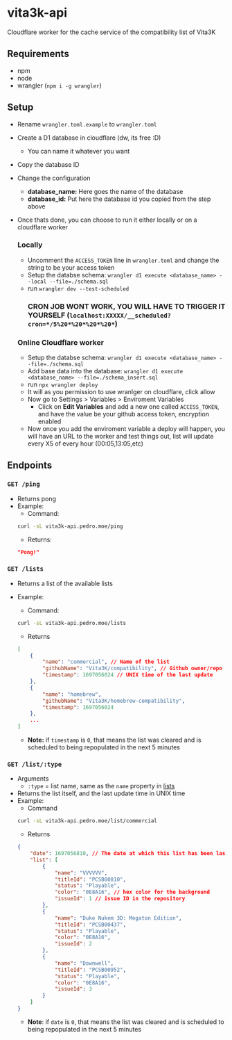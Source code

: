 # vita3k-api
Cloudflare worker for the cache service of the compatibility list of Vita3K

## Requirements
* npm
* node
* wrangler (`npm i -g wrangler`)

## Setup
* Rename `wrangler.toml.example` to `wrangler.toml`

* Create a D1 database in cloudflare (dw, its free :D)
	* You can name it whatever you want

* Copy the database ID
* Change the configuration
	* **database_name:** Here goes the name of the database
	* **database_id:** Put here the database id you copied from the step above


* Once thats done, you can choose to run it either locally or on a cloudflare worker
	### Locally
	* Uncomment the `ACCESS_TOKEN` line in `wrangler.toml` and change the string to be your access token
	* Setup the databse schema: `wrangler d1 execute <database_name> --local --file=./schema.sql`
	* run `wrangler dev --test-scheduled`
		### CRON JOB WONT WORK, YOU WILL HAVE TO TRIGGER IT YOURSELF (`localhost:XXXXX/__scheduled?cron=*/5%20*%20*%20*%20*`)
	### Online Cloudflare worker
	* Setup the databse schema: `wrangler d1 execute <database_name> --file=./schema.sql`
	* Add base data into the database: `wrangler d1 execute <database_name> --file=./schema_insert.sql`
	* run `npx wrangler deploy`
	* It will as you permission to use wranlger on cloudflare, click allow
	* Now go to Settings > Variables > Enviroment Variables
		* Click on **Edit Variables** and add a new one called `ACCESS_TOKEN`, and have the value be your github access token, encryption enabled
	* Now once you add the enviroment variable a deploy will happen, you will have an URL to the worker and test things out, list will update every X5 of every hour (00:05,13:05,etc)

## Endpoints

### `GET /ping`
* Returns pong
* Example:
	* Command: 
	```sh
	curl -sL vita3k-api.pedro.moe/ping
	```
	* Returns:
	```json
	"Pong!"
	```


### `GET /lists`
* Returns a list of the available lists

* Example: 
	* Command:
	```sh
	curl -sL vita3k-api.pedro.moe/lists
	```
	* Returns
	```json
	[
		{
			"name": "commercial", // Name of the list
			"githubName": "Vita3K/compatibility", // Github owner/repo of the issue list
			"timestamp": 1697056024 // UNIX time of the last update
		},
		{
			"name": "homebrew",
			"githubName": "Vita3K/homebrew-compatibility",
			"timestamp": 1697056024
		},
		...
	]
	```
	* **Note:** if `timestamp` is `0`, that means the list was cleared and is scheduled to being repopulated in the next 5 minutes

### `GET /list/:type`
* Arguments
	* `:type` = list name, same as the `name` property in [lists](#get-lists)
* Returns the list itself, and the last update time in UNIX time
* Example: 
	* Command
	```sh
	curl -sL vita3k-api.pedro.moe/list/commercial
	```
	* Returns
	```json
	{
    	"date": 1697056810, // The date at which this list has been last updated (UNIX Time)
    	"list": [
        	{
            	"name": "VVVVVV",
            	"titleId": "PCSB00810",
            	"status": "Playable",
            	"color": "0E8A16", // hex color for the background
            	"issueId": 1 // issue ID in the repository
        	},
        	{
            	"name": "Duke Nukem 3D: Megaton Edition",
            	"titleId": "PCSB00437",
            	"status": "Playable",
            	"color": "0E8A16",
            	"issueId": 2
        	},
        	{
            	"name": "Downwell",
            	"titleId": "PCSB00952",
            	"status": "Playable",
            	"color": "0E8A16",
            	"issueId": 3
        	}
		]
	}
	```
	* **Note**: if `date` is `0`, that means the list was cleared and is scheduled to being repopulated in the next 5 minutes

